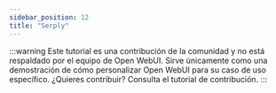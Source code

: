 ```yaml
---
sidebar_position: 12
title: "Serply"
---
```


:::warning
Este tutorial es una contribución de la comunidad y no está respaldado por el equipo de Open WebUI. Sirve únicamente como una demostración de cómo personalizar Open WebUI para su caso de uso específico. ¿Quieres contribuir? Consulta el tutorial de contribución.
:::

